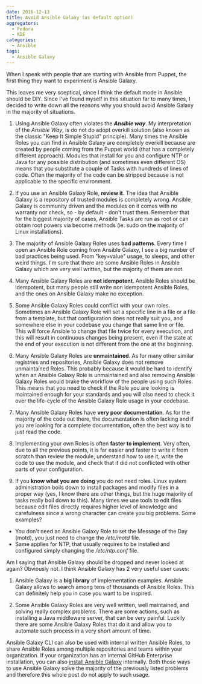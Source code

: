 ```yaml
---
date: 2016-12-13
title: Avoid Ansible Galaxy (as default option)
aggregators:
  - Fedora
  - KDE
categories:
  - Ansible
tags:
  - Ansible Galaxy
---
```

When I speak with people that are starting with Ansible from Puppet, the first thing they want to experiment is Ansible Galaxy.

This leaves me very sceptical, since I think the default mode in Ansible should be DIY.
Since I've found myself in this situation far to many times, I decided to write down all the reasons why you should avoid Ansible Galaxy in the majority of situations.

1. Using Ansible Galaxy often violates the ***Ansible way***.
My interpretation of the *Ansible Way*, is do not do adopt overkill solution (also known as the classic "Keep It Simple Stupid" principle).
Many times the Ansible Roles you can find in Ansible Galaxy are completely overkill because are created by people coming from the Puppet world (that has a completely different approach).
Modules that install for you and configure NTP or Java for any possible distribution (and sometimes even different OS) means that you substitute a couple of Tasks with hundreds of lines of code.
Often the majority of the code can be stripped because is not applicable to the specific environment.

2. If you use an Ansible Galaxy Role, **review it**.
The idea that Ansible Galaxy is a repository of trusted modules is completely wrong.
Ansible Galaxy is community driven and the modules on it comes with no warranty nor check, so - by default - don't trust them.
Remember that for the biggest majority of cases, Ansible Tasks are run as root or can obtain root powers via become methods (ie: sudo on the majority of Linux installations).

3. The majority of Ansible Galaxy Roles uses **bad patterns**.
Every time I open an Ansible Role coming from Ansible Galaxy, I see a big number of bad practices being used.
From "key=value" usage, to sleeps, and other weird things.
I'm sure that there are some Ansible Roles in Ansible Galaxy which are very well written, but the majority of them are not.

4. Many Ansible Galaxy Roles are **not idempotent**.
Ansible Roles should be idempotent, but many people still write non idempotent Ansible Roles, and the ones on Ansible Galaxy make no exception.

5. Some Ansible Galaxy Roles could conflict with your own roles.
Sometimes an Ansible Galaxy Role will set a specific line in a file or a file from a template, but that configuration does not really suit you, and somewhere else in your codebase you change that same line or file.
This will force Ansible to change that file twice for every execution, and this will result in continuous changes being present, even if the state at the end of your execution is not different from the one at the beginning.

6. Many Ansible Galaxy Roles are **unmaintained**.
As for many other similar registries and repositories, Ansible Galaxy does not remove unmaintained Roles.
This probably because it would be hard to identify when an Ansible Galaxy Role is unmaintained and also removing Ansible Galaxy Roles would brake the workflow of the people using such Roles.
This means that you need to check if the Role you are looking is maintained enough for your standards and you will also need to check it over the life-cycle of the Ansible Galaxy Role usage in your codebase.

7. Many Ansible Galaxy Roles have **very poor documentation**.
As for the majority of the code out there, the documentation is often lacking and if you are looking for a complete documentation, often the best way is to just read the code.

8. Implementing your own Roles is often **faster to implement**.
Very often, due to all the previous points, it is far easier and faster to write it from scratch than review the module, understand how to use it, write the code to use the module, and check that it did not conflicted with other parts of your configuration.

9. If you **know what you are doing** you do not need roles.
Linux system administration boils down to install packages and modify files in a proper way (yes, I know there are other things, but the huge majority of tasks really boil down to this).
Many times we use tools to edit files because edit files directly requires higher level of knowledge and carefulness since a wrong character can create you big problems. Some examples?
  * You don't need an Ansible Galaxy Role to set the Message of the Day (motd), you just need to change the */etc/motd* file.
  * Same applies for NTP, that usually requires to be installed and configured simply changing the */etc/ntp.conf* file.

Am I saying that Ansible Galaxy should be dropped and never looked at again?
Obviously not.
I think Ansible Galaxy has 2 very useful user cases:

1. Ansible Galaxy is a **big library** of implementation examples.
Ansible Galaxy allows to search among tens of thousands of Ansible Roles.
This can definitely help you in case you want to be inspired.

2. Some Ansible Galaxy Roles are very well written, well maintained, and solving really complex problems.
There are some actions, such as installing a Java middleware server, that can be very painful.
Luckily there are some Ansible Galaxy Roles that do it and allow you to automate such process in a very short amount of time.

Ansible Galaxy CLI can also be used with internal written Ansible Roles, to share Ansible Roles among multiple repositories and teams within your organization.
If your organization has an internal GitHub Enterprise installation, you can also [install Ansible Galaxy](https://github.com/ansible/galaxy) internally.
Both those ways to use Ansible Galaxy solve the majority of the previously listed problems and therefore this whole post do not apply to such usage.
